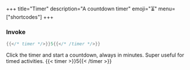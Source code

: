 +++
title="Timer"
description="A countdown timer"
emoji="⏳"
menu=["shortcodes"]
+++

### Invoke

```go
{{</* timer */>}}5{{</* /timer */>}}
```

Click the timer and start a countdown, always in minutes. Super useful for timed activities. {{< timer >}}5{{< /timer >}}
